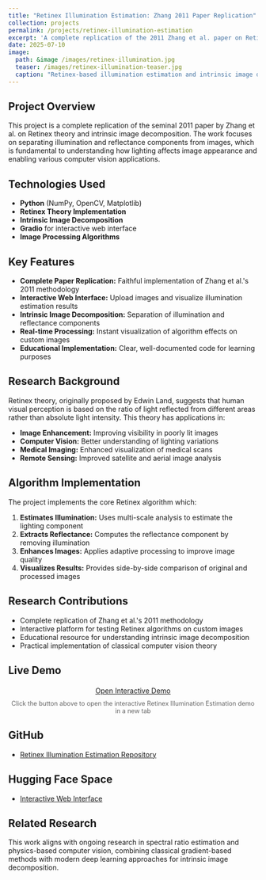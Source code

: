 ```yaml
---
title: "Retinex Illumination Estimation: Zhang 2011 Paper Replication"
collection: projects
permalink: /projects/retinex-illumination-estimation
excerpt: 'A complete replication of the 2011 Zhang et al. paper on Retinex theory and intrinsic image decomposition for illumination estimation.'
date: 2025-07-10
image: 
  path: &image /images/retinex-illumination.jpg
  teaser: /images/retinex-illumination-teaser.jpg
  caption: "Retinex-based illumination estimation and intrinsic image decomposition"
---
```


## Project Overview
This project is a complete replication of the seminal 2011 paper by Zhang et al. on Retinex theory and intrinsic image decomposition. The work focuses on separating illumination and reflectance components from images, which is fundamental to understanding how lighting affects image appearance and enabling various computer vision applications.

## Technologies Used
- **Python** (NumPy, OpenCV, Matplotlib)
- **Retinex Theory Implementation**
- **Intrinsic Image Decomposition**
- **Gradio** for interactive web interface
- **Image Processing Algorithms**

## Key Features
- **Complete Paper Replication:** Faithful implementation of Zhang et al.'s 2011 methodology
- **Interactive Web Interface:** Upload images and visualize illumination estimation results
- **Intrinsic Image Decomposition:** Separation of illumination and reflectance components
- **Real-time Processing:** Instant visualization of algorithm effects on custom images
- **Educational Implementation:** Clear, well-documented code for learning purposes

## Research Background
Retinex theory, originally proposed by Edwin Land, suggests that human visual perception is based on the ratio of light reflected from different areas rather than absolute light intensity. This theory has applications in:

- **Image Enhancement:** Improving visibility in poorly lit images
- **Computer Vision:** Better understanding of lighting variations
- **Medical Imaging:** Enhanced visualization of medical scans
- **Remote Sensing:** Improved satellite and aerial image analysis

## Algorithm Implementation
The project implements the core Retinex algorithm which:
1. **Estimates Illumination:** Uses multi-scale analysis to estimate the lighting component
2. **Extracts Reflectance:** Computes the reflectance component by removing illumination
3. **Enhances Images:** Applies adaptive processing to improve image quality
4. **Visualizes Results:** Provides side-by-side comparison of original and processed images

## Research Contributions
- Complete replication of Zhang et al.'s 2011 methodology
- Interactive platform for testing Retinex algorithms on custom images
- Educational resource for understanding intrinsic image decomposition
- Practical implementation of classical computer vision theory

## Live Demo
<div style="margin: 20px 0; text-align: center;">
  <a href="https://huggingface.co/spaces/hxriharan/Retinex_Project" target="_blank" class="btn btn--primary">
    <i class="fas fa-external-link-alt"></i> Open Interactive Demo
  </a>
  <p style="margin-top: 10px; color: #666; font-size: 0.9em;">
    Click the button above to open the interactive Retinex Illumination Estimation demo in a new tab
  </p>
</div>

## GitHub
- [Retinex Illumination Estimation Repository](https://github.com/hxriharan/Retinex-Illumination-Estimation-Zhang2011)

## Hugging Face Space
- [Interactive Web Interface](https://huggingface.co/spaces/hxriharan/Retinex_Project)

## Related Research
This work aligns with ongoing research in spectral ratio estimation and physics-based computer vision, combining classical gradient-based methods with modern deep learning approaches for intrinsic image decomposition. 